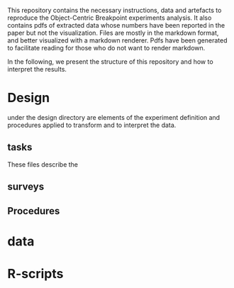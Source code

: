 This repository contains the necessary instructions, data and artefacts to reproduce the Object-Centric Breakpoint experiments analysis.
It also contains pdfs of extracted data whose numbers have been reported in the paper but not the visualization.
Files are mostly in the markdown format, and better visualized with a markdown renderer.
Pdfs have been generated to facilitate reading for those who do not want to render markdown.

In the following, we present the structure of this repository and how to interpret the results.

# Design

under the design directory are elements of the experiment definition and procedures applied to transform and to interpret the data.

## tasks

These files describe the 

## surveys

## Procedures


# data

# R-scripts
